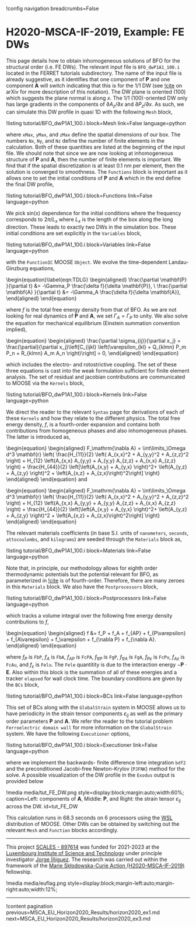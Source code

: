 !config navigation breadcrumbs=False

# H2020-MSCA-IF-2019, Example: FE DWs

This page details how to obtain inhomogeneous solutions of BFO for the structural order (i.e. FE DWs). The relevant input file is `BFO_dwP1A1_100.i` located in the FERRET tutorials subdirectory. The name of the input file is already suggestive, as it identifies that one component of $\mathbf{P}$ and one component $\mathbf{A}$ will switch indicating that this is for the 1/1 DW (see [!cite](Mangeri2023) on arXiv for more description of this notation). The DW plane is oriented $(100)$ which suggests the plane normal is along $x$. The 1/1 $(100)$-oriented DW only has large gradients in the components of $\partial A_z / \partial x$ and $\partial P_z / \partial x$. As such, we can simulate this DW profile in quasi 1D with the following `Mesh` block,

!listing tutorial/BFO_dwP1A1_100.i
         block=Mesh
         link=False
         language=python

where `xMax`, `yMax`, and `zMax` define the spatial dimensions of our box. The numbers `Nx`, `Ny`, and `Nz` define the number of finite elements in the calculation. Both of these quantities are listed at the beginning of the input file. We should note that since we are now looking at inhomogeneous structure of $\mathbf{P}$ and $\mathbf{A}$, then the number of finite elements is important. We find that if the spatial discretization is at least $0.1$ nm per element, then the solution is converged to smoothness. The `Functions` block is important as it allows one to set the initial conditions of $\mathbf{P}$ and $\mathbf{A}$ which in the end define the final DW profile,

!listing tutorial/BFO_dwP1A1_100.i
         block=Functions
         link=False
         language=python

 We pick sin(x) dependence for the initial conditions where the frequency corresponds to $2\pi/L_x$ where $L_x$ is the length of the box along the long direction. These leads to exactly two DWs in the simulation box. These initial conditions are set explicitly in the `Variables` block,

 !listing tutorial/BFO_dwP1A1_100.i
          block=Variables
          link=False
          language=python

with the `FunctionIC` MOOSE `Object`. We evolve the time-dependent Landau-Ginzburg equations,

\begin{equation}\label{eqn:TDLG}
  \begin{aligned}
    \frac{\partial \mathbf{P} }{\partial t} &= -\Gamma_P \frac{\delta f}{\delta \mathbf{P}}, \\
    \frac{\partial \mathbf{A} }{\partial t} &= -\Gamma_A \frac{\delta f}{\delta \mathbf{A}},
  \end{aligned}
\end{equation}

where $f$ is the total free energy density from that of BFO. As we are not looking for real dynamics of $\mathbf{P}$ and $\mathbf{A}$, we set $\Gamma_A = \Gamma_P$ to unity. We also solve the equation for mechanical equilibrium (Einstein summation convention implied),

\begin{equation}
  \begin{aligned}
    \frac{\partial \sigma_{ij}}{\partial x_j} = \frac{\partial}{\partial x_j}\left[C_{ijkl} \left(\varepsilon_{kl} + Q_{klmn} P_m P_n + R_{klmn} A_m A_n \right)\right] = 0,
  \end{aligned}
\end{equation}

which includes the electro- and rotostrictive coupling. The set of these three equations is cast into the weak formulation sufficient for finite element analysis. The set of residual and jacobian contributions are communicated to MOOSE via the `Kernels` block,

!listing tutorial/BFO_dwP1A1_100.i
         block=Kernels
         link=False
         language=python

We direct the reader to the relevant `Syntax` page for derivations of each of these `Kernels` and how they relate to the different physics. The total free energy density, $f$, is a fourth-order expansion and contains both contributions from homogeneous phases and also inhomogeneous phases. The latter is introduced as,

\begin{equation}
  \begin{aligned}
  F_\mathrm{\nabla A} = \int\limits_\Omega d^3 \mathbf{r} \left\{ \frac{H_{11}}{2}   \left( A_{x,x}^2 + A_{y,y}^2 + A_{z,z}^2 \right) +  H_{12}  \left(A_{x,x} A_{y,y} + A_{y,y} A_{z,z} + A_{x,x} A_{z,z} \right) + \frac{H_{44}}{2} \left[\left(A_{x,y} + A_{y,x} \right)^2+ \left(A_{y,z} + A_{z,y} \right)^2 + \left(A_{x,z} + A_{z,x}\right)^2\right] \right\}
  \end{aligned}
\end{equation}
and

\begin{equation}
  \begin{aligned}
  F_\mathrm{\nabla A} = \int\limits_\Omega d^3 \mathbf{r} \left\{ \frac{H_{11}}{2}   \left( A_{x,x}^2 + A_{y,y}^2 + A_{z,z}^2 \right) +  H_{12}  \left(A_{x,x} A_{y,y} + A_{y,y} A_{z,z} + A_{x,x} A_{z,z} \right) + \frac{H_{44}}{2} \left[\left(A_{x,y} + A_{y,x} \right)^2+ \left(A_{y,z} + A_{z,y} \right)^2 + \left(A_{x,z} + A_{z,x}\right)^2\right] \right\}
  \end{aligned}
\end{equation}

The relevant materials coefficients (in base S.I. units of `nanometers`, `seconds`, `attocoulombs`, and `kilograms`) are seeded through the `Materials` block as,

!listing tutorial/BFO_dwP1A1_100.i
         block=Materials
         link=False
         language=python

Note that, in principle, our methodology allows for eighth order thermodynamic potentials but the potential relevant for BFO, as parameterized in [!cite](Fedorova2022) is of fourth-order. Therefore, there are many zeroes in this `Materials` block. We also have the `Postprocessors` block,

!listing tutorial/BFO_dwP1A1_100.i
         block=Postprocessors
         link=False
         language=python

which tracks a volume integral over the following free energy density contributions to $f$,

\begin{equation}
  \begin{aligned}
  f &= f_P + f_A + f_{AP} + f_{P\varepsilon} + f_{A\varepsilon} + f_\varepsilon + f_{\nabla P} + f_{\nabla A}.
  \end{aligned}
\end{equation}

where $f_P$ is `FbP`, $f_A$ is `FbA`, $f_{AP}$ is `FcPA`, $f_{\nabla P}$ is `FgP`, $f_{\nabla A}$ is `FgA`, $f_{P\varepsilon}$ is `FcPu`, $f_{A\varepsilon}$ is `FcAu`, and $f_\varepsilon$ is `Felu`. The `Fele` quantitity is due to the interaction energy $-\mathbf{P}\cdot\mathbf{E}$. Also within this block is the summation of all of these energies and a tracker `elapsed` for wall clock time. The boundary conditions are given by the `BCs` block,

!listing tutorial/BFO_dwP1A1_100.i
         block=BCs
         link=False
         language=python

This set of BCs along with the `GlobalStrain` system in MOOSE allows us to have periodicity in the strain tensor components $\varepsilon_{ij}$ as well as the primary order parameters $\mathbf{P}$ and $\mathbf{A}$. We refer the reader to the tutorial problem `Ferroelectric domain wall` for more information on the `GlobalStrain` system. We have the following `Executioner` options,

!listing tutorial/BFO_dwP1A1_100.i
         block=Executioner
         link=False
         language=python

where we implement the backwards- finite difference time integration `bdf2` and the preconditioned Jacobi-free Newton-Krylov (`PJFNK`) method for the solve. A possible visualization of the DW profile in the `Exodus` output is provided below

!media media/tut_FE_DW.png style=display:block;margin:auto;width:60%; caption=Left: components of $\mathbf{A}$, Middle: $\mathbf{P}$, and Right: the strain tensor $\varepsilon_{ij}$ across the DW. id=tut_FE_DW

This calculation runs in 68.3 seconds on 6 processors using the [WSL](https://learn.microsoft.com/en-us/windows/wsl/install) distribution of MOOSE. Other DWs can be obtained by switching out the relevant `Mesh` and `Function` blocks accordingly.

-------------------------------------------------------------------------------------------------------------------------------------------------------------------------------------------------------

This project [SCALES - 897614](https://cordis.europa.eu/project/id/897614) was funded for 2021-2023 at the [Luxembourg Institute of Science and Technology](https://www.list.lu/) under principle investigator [Jorge Íñiguez](https://sites.google.com/site/jorgeiniguezresearch/). The research was carried out within the framework of the [Marie Skłodowska-Curie Action (H2020-MSCA-IF-2019)](https://ec.europa.eu/info/funding-tenders/opportunities/portal/screen/opportunities/topic-details/msca-if-2020) fellowship.

!media media/euflag.png style=display:block;margin-left:auto;margin-right:auto;width:12%;

-------------------------------------------------------------------------------------------------------------------------------------------------------------------------------------------------------

!content pagination previous=MSCA_EU_Horizon2020_Results/horizon2020_ex1.md next=MSCA_EU_Horizon2020_Results/horizon2020_ex3.md
